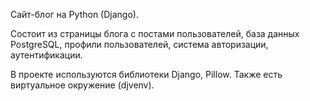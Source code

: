 Сайт-блог на Python (Django).

Состоит из страницы блога с постами пользователей, база данных PostgreSQL, профили пользователей, система авторизации, аутентификации.

В проекте используются библиотеки Django, Pillow. Также есть виртуальное окружение (djvenv).
